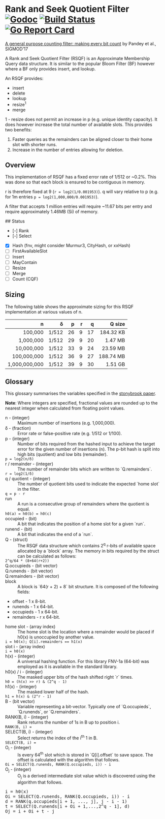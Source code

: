 # Rank and Seek Quotient Filter [![Godoc](https://godoc.org/github.com/nfisher/rsqf?status.svg)](https://godoc.org/github.com/nfisher/rsqf) [![Build Status](https://travis-ci.org/nfisher/rsqf.svg?branch=master)](https://travis-ci.org/nfisher/rsqf) [![Go Report Card](https://goreportcard.com/badge/github.com/nfisher/rsqf)](https://goreportcard.com/report/github.com/nfisher/rsqf)

[A general purpose counting filter: making every bit count](https://www3.cs.stonybrook.edu/~ppandey/files/p775-pandey.pdf) by Pandey et al., SIGMOD’17

A Rank and Seek Quotient Filter (RSQF) is an Approximate Membership Query data
structure. It is similar to the popular Bloom Filter (BF) however where a BF
only provides insert, and lookup.

An RSQF provides:

 * insert
 * delete
 * lookup
 * resize<sup>1</sup>
 * merge

1 - resize does not permit an increase in p (e.g. unique identity capacity). 
It does however increase the total number of available slots. This provides
two benefits:

  1. Faster queries as the remainders can be aligned closer to their home slot
     with shorter runs.
  2. Increase in the number of entries allowing for deletion.

## Overview

This implementation of RSQF has a fixed error rate of 1/512 or ~0.2%. This was
done so that each block is ensured to be contiguous in memory.

r is therefore fixed at 9 (`r = log2(1/0.001953)`). q will vary relative to p
(e.g. for 1m entries `p = log2(1,000,000/0.001953)`).

A filter that accepts 1 million entries will require ~11.67 bits per entry and
require approximately 1.46MB (Si) of memory.

## Status

  - [-] Rank
  - [-] Select
  - [x] Hash (fnv, might consider Murmur3, CityHash, or xxHash)
  - [ ] FirstAvailableSlot
  - [ ] Insert
  - [ ] MayContain
  - [ ] Resize
  - [ ] Merge
  - [ ] Count (CQF)

## Sizing

The following table shows the approximate sizing for this RSQF implementation
at various values of n.

| n             | δ     | p    | r    | q    | Q size    |
| ------------: | ----: | ---: | ---: | ---: | --------: |
| 100,000       | 1/512 | 26   | 9    | 17   | 184.32 KB |
| 1,000,000     | 1/512 | 29   | 9    | 20   | 1.47 MB   |
| 10,000,000    | 1/512 | 33   | 9    | 24   | 23.59 MB  |
| 100,000,000   | 1/512 | 36   | 9    | 27   | 188.74 MB |
| 1,000,000,000 | 1/512 | 39   | 9    | 30   | 1.51 GB   |
 
## Glossary

This glossary summarises the variables specified in the [stonybrook paper](https://www3.cs.stonybrook.edu/~ppandey/files/p775-pandey.pdf).

**Note**: Where integers are specified, fractional values are rounded up to
the nearest integer when calculated from floating point values.

<dl>
<dt>n - (integer)</dt>
<dd>Maximum number of insertions (e.g. 1,000,000).</dd>

<dt>δ - (fraction)</dt>
<dd>Error rate or false-positive rate (e.g. 1/512 or 1/100).</dd>

<dt>p - (integer)</dt>
<dd>Number of bits required from the hashed input to achieve the target error
for the given number of insertions (n). The p-bit hash is split into high bits
(quotient) and low bits (remainder).</dd>
<code>p = log2(n/δ)</code>

<dt>r / remainder - (integer)</dt>
<dd>The number of remainder bits which are written to `Q.remainders`.</dd>
<code>r = log2(1/δ)</code>

<dt>q / quotient - (integer)</dt>
<dd>The number of quotient bits used to indicate the expected `home slot` in
the filter.</dd>
<code>q = p - r</code>

<dt>run</dt>
<dd>A run is a consecutive group of remainders where the quotient is
equal.</dd>
<code>h0(a) = h0(b) = h0(c)</code>

<dt>occupied - (bit)</dt>
<dd>A bit that indicates the position of a home slot for a given `run`.</dd>

<dt>runend - (bit)</dt>
<dd>A bit that indicates the end of a `run`.</dd>

<dt>Q - (struct)</dt>
<dd>The RSQF data structure which contains 2<sup>q</sup> r-bits of available
space allocated by a `block` array. The memory in bits required by the
struct can be calculated as follows:</dd>
<code>2^q/64 * (8+64(r+2))</code>

<dt>Q.occupieds - (bit vector)</dt>
<dd></dd>

<dt>Q.runends - (bit vector)</dt>
<dd></dd>

<dt>Q.remainders - (bit vector)</dt>
<dd></dd>

<dt>block</dt>
<dd>A block is `64(r + 2) + 8` bit structure. It is composed of the
following fields:
</dd>
<ul>
  <li>offset - 1 x 8-bit.
  <li>runends - 1 x 64-bit.
  <li>occupieds - 1 x 64-bit.
  <li>remainders - r x 64-bit.
</ul>

<dt>home slot - (array index)</dt>
<dd>The home slot is the location where a remainder would be placed if h0(x)
is unoccupied by another value.</dd>
<code>i = h0(x); Q[i].remainders == h1(x)</code>

<dt>slot i - (array index)</dt>
<code>i = h0(x)</code>

<dt>h(x) - (integer)</dt>
<dd>A universal hashing function. For this library FNV-1a (64-bit) was
employed as it is available in the standard library.</dd>

<dt>h0(x) / i - (integer)</dt>
<dd>The masked upper bits of the hash shifted right `r` times.</dd>
<code>h0 = (h(x) >> r) & (2^q - 1)</code>

<dt>h1(x) - (integer)</dt>
<dd>The masked lower half of the hash.</dd>
<code>h1 = h(x) & (2^r - 1)</code>

<dt>B - (bit vector)</dt>
<dd>Variable representing a bit-vector. Typically one of `Q.occupieds`,
`Q.runends`, or `Q.remainders`.</dd>

<dt>RANK(B, i) - (integer)</dt>
<dd>Rank returns the number of 1s in B up to position i.</dd>
<code>RANK(B, i) = </code>

<dt>SELECT(B, i) - (integer)</dt>
<dd>Select returns the index of the i<sup>th</sup> 1 in B.</dd>
<code>SELECT(B, i) = </code>

<dt>O<sub>i</sub> - (integer)</dt>
<dd>Is every 64<sup>th</sup> slot which is stored in `Q[i].offset` to save
space. The offset is calculated with the algorithm that follows.</dd>
<code>Oi = SELECT(Q.runends, RANK(Q.occupieds, i)) - i</code>

<dt>O<sub>j</sub> - (integer)</dt>
<dd>O<sub>j</sub> is a derived intermediate slot value which is discovered
using the algorithm that follows.</dd>
<pre>
i = h0(x)
Oi = SELECT(Q.runends, RANK(Q.occupieds, i)) - i
d = RANK(q.occupieds[i + 1, ..., j], j - i - 1)
t = SELECT(Q.runends[i + Oi + 1,...,2^q - 1], d)
Oj = i + Oi + t - j
</pre>
</dl>
